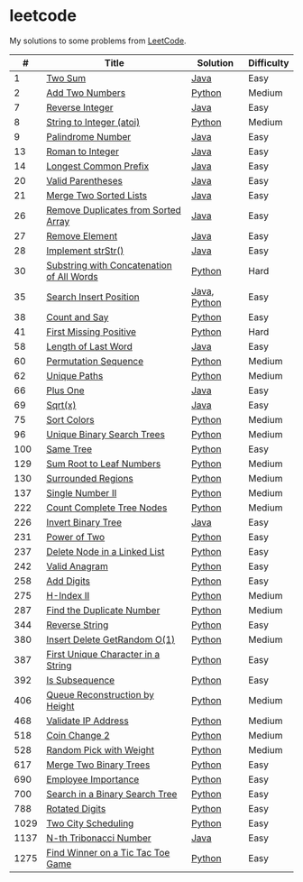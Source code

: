 # leetcode

My solutions to some problems from [LeetCode](https://leetcode.com/problemset/all/).

| #    | Title                                           | Solution                   | Difficulty |
| ---- | ----------------------------------------------- | -------------------------- | ---------- |
| 1    | [Two Sum][1]                                    | [Java][1a]                 | Easy       |
| 2    | [Add Two Numbers][2]                            | [Python][2a]               | Medium     |
| 7    | [Reverse Integer][7]                            | [Java][7a]                 | Easy       |
| 8    | [String to Integer (atoi)][8]                   | [Python][8a]               | Medium     |
| 9    | [Palindrome Number][9]                          | [Java][9a]                 | Easy       |
| 13   | [Roman to Integer][13]                          | [Java][13a]                | Easy       |
| 14   | [Longest Common Prefix][14]                     | [Java][14a]                | Easy       |
| 20   | [Valid Parentheses][20]                         | [Java][20a]                | Easy       |
| 21   | [Merge Two Sorted Lists][21]                    | [Java][21a]                | Easy       |
| 26   | [Remove Duplicates from Sorted Array][26]       | [Java][26a]                | Easy       |
| 27   | [Remove Element][27]                            | [Java][27a]                | Easy       |
| 28   | [Implement strStr()][28]                        | [Java][28a]                | Easy       |
| 30   | [Substring with Concatenation of All Words][30] | [Python][30a]              | Hard       |
| 35   | [Search Insert Position][35]                    | [Java][35a], [Python][35b] | Easy       |
| 38   | [Count and Say][38]                             | [Python][38a]              | Easy       |
| 41   | [First Missing Positive][41]                    | [Python][41a]              | Hard       |
| 58   | [Length of Last Word][58]                       | [Java][58a]                | Easy       |
| 60   | [Permutation Sequence][60]                      | [Python][60a]              | Medium     |
| 62   | [Unique Paths][62]                              | [Python][62a]              | Medium     |
| 66   | [Plus One][66]                                  | [Java][66a]                | Easy       |
| 69   | [Sqrt(x)][69]                                   | [Java][69a]                | Easy       |
| 75   | [Sort Colors][75]                               | [Python][75a]              | Medium     |
| 96   | [Unique Binary Search Trees][96]                | [Python][96a]              | Medium     |
| 100  | [Same Tree][100]                                | [Python][100a]             | Easy       |
| 129  | [Sum Root to Leaf Numbers][129]                 | [Python][129a]             | Medium     |
| 130  | [Surrounded Regions][130]                       | [Python][130a]             | Medium     |
| 137  | [Single Number II][137]                         | [Python][137a]             | Medium     |
| 222  | [Count Complete Tree Nodes][222]                | [Python][222a]             | Medium     |
| 226  | [Invert Binary Tree][226]                       | [Java][226a]               | Easy       |
| 231  | [Power of Two][231]                             | [Python][231a]             | Easy       |
| 237  | [Delete Node in a Linked List][237]             | [Python][237a]             | Easy       |
| 242  | [Valid Anagram][242]                            | [Python][242a]             | Easy       |
| 258  | [Add Digits][258]                               | [Python][258a]             | Easy       |
| 275  | [H-Index II][275]                               | [Python][275a]             | Medium     |
| 287  | [Find the Duplicate Number][287]                | [Python][287a]             | Medium     |
| 344  | [Reverse String][344]                           | [Python][344a]             | Easy       |
| 380  | [Insert Delete GetRandom O(1)][380]             | [Python][380a]             | Medium     |
| 387  | [First Unique Character in a String][387]       | [Python][387a]             | Easy       |
| 392  | [Is Subsequence][392]                           | [Python][392a]             | Easy       |
| 406  | [Queue Reconstruction by Height][406]           | [Python][406a]             | Medium     |
| 468  | [Validate IP Address][468]                      | [Python][468a]             | Medium     |
| 518  | [Coin Change 2][518]                            | [Python][518a]             | Medium     |
| 528  | [Random Pick with Weight][528]                  | [Python][528a]             | Medium     |
| 617  | [Merge Two Binary Trees][617]                   | [Python][617a]             | Easy       |
| 690  | [Employee Importance][690]                      | [Python][690a]             | Easy       |
| 700  | [Search in a Binary Search Tree][700]           | [Python][700a]             | Easy       |
| 788  | [Rotated Digits][788]                           | [Python][788a]             | Easy       |
| 1029 | [Two City Scheduling][1029]                     | [Python][1029a]            | Easy       |
| 1137 | [N-th Tribonacci Number][1137]                  | [Java][1137a]              | Easy       |
| 1275 | [Find Winner on a Tic Tac Toe Game][1275]       | [Python][1275a]            | Easy       |

[1]: https://leetcode.com/problems/two-sum/
[1a]: ./src/twoSum/TwoSum.java
[2]: https://leetcode.com/problems/add-two-numbers/
[2a]: ./src/addTwoNumbers/add.py
[7]: https://leetcode.com/problems/reverse-integer/
[7a]: ./src/reverseInteger/RevInt.java
[8]: https://leetcode.com/problems/string-to-integer-atoi/
[8a]: ./src/stringToInt/atoi.py
[9]: https://leetcode.com/problems/palindrome-number/
[9a]: ./src/palindromeInteger/Palin.java
[13]: https://leetcode.com/problems/roman-to-integer/
[13a]: ./src/romanToInteger/RomToInt.java
[14]: https://leetcode.com/problems/longest-common-prefix/
[14a]: ./src/longestCommonPrefix/Prefix.java
[20]: https://leetcode.com/problems/valid-parentheses/
[20a]: ./src/validParentheses/Brackets.java
[21]: https://leetcode.com/problems/merge-two-sorted-lists/
[21a]: ./src/mergeSortedLists/Merge.java
[26]: https://leetcode.com/problems/remove-duplicates-from-sorted-array/
[26a]: ./src/removeDupSorted/Remove.java
[27]: https://leetcode.com/problems/remove-element/
[27a]: ./src/removeElement/Remove.java
[28]: https://leetcode.com/problems/implement-strstr/
[28a]: ./src/implementStrStr/Implement.java
[30]: https://leetcode.com/problems/substring-with-concatenation-of-all-words/
[30a]: ./src/substringWordConcat/sub.py
[35]: https://leetcode.com/problems/search-insert-position/
[35a]: ./src/searchInsertPosition/Search.java
[35b]: ./src/searchInsertPosition/search.py
[38]: https://leetcode.com/problems/count-and-say/
[38a]: ./src/countAndSay/count.py
[41]: https://leetcode.com/problems/first-missing-positive/
[41a]: ./src/firstMissingPositive/first.py
[58]: https://leetcode.com/problems/length-of-last-word/
[58a]: ./src/lengthOfLastWord/Word.java
[60]: https://leetcode.com/problems/permutation-sequence/
[60a]: ./src/permSequence/perm.py
[62]: https://leetcode.com/problems/unique-paths/
[62a]: ./src/uniquePaths/unique.py
[66]: https://leetcode.com/problems/plus-one/
[66a]: ./src/plusOne/Plus.java
[69]: https://leetcode.com/problems/sqrtx/
[69a]: ./src/sqrtX/Sqrt.java
[75]: https://leetcode.com/problems/sort-colors/
[75a]: ./src/sortColors/sort.py
[96]: https://leetcode.com/problems/unique-binary-search-trees/
[96a]: ./src/uniqueBST/bst.py
[100]: https://leetcode.com/problems/same-tree/
[100a]: ./src/sameTree/same.py
[129]: https://leetcode.com/problems/sum-root-to-leaf-numbers/
[129a]: ./src/sumRootToLeaf/sum.py
[130]: https://leetcode.com/problems/surrounded-regions/
[130a]: ./src/surroundedRegions/board.py
[137]: https://leetcode.com/problems/single-number-ii/
[137a]: ./src/singleNumberII/once.py
[222]: https://leetcode.com/problems/count-complete-tree-nodes/
[222a]: ./src/countTreeNodes/count.py
[226]: https://leetcode.com/problems/invert-binary-tree/
[226a]: ./src/invertBinaryTree/Invert.java
[231]: https://leetcode.com/problems/power-of-two/
[231a]: ./src/powerOf2/power.py
[237]: https://leetcode.com/problems/delete-node-in-a-linked-list/
[237a]: ./src/deleteListNode/delete.py
[242]: https://leetcode.com/problems/valid-anagram/
[242a]: ./src/validAnagram/ana.py
[258]: https://leetcode.com/problems/add-digits/
[258a]: ./src/addDigits/add.py
[275]: https://leetcode.com/problems/h-index-ii/
[275a]: ./src/hIndexII/index.py
[287]: https://leetcode.com/problems/find-the-duplicate-number/
[287a]: ./src/findDuplicateNum/find.py
[344]: https://leetcode.com/problems/reverse-string/
[344a]: ./src/reverseString/rev.py
[380]: https://leetcode.com/problems/insert-delete-getrandom-o1/
[380a]: ./src/insertDelecte/set.py
[387]: https://leetcode.com/problems/first-unique-character-in-a-string/
[387a]: ./src/firstUniqueChar/unique.py
[392]: https://leetcode.com/problems/is-subsequence/
[392a]: ./src/isSubsequence/sub.py
[406]: https://leetcode.com/problems/queue-reconstruction-by-height
[406a]: ./src/queueReconstruct/queue.py
[468]: https://leetcode.com/problems/validate-ip-address/
[468a]: ./src/validateIP/ip.py
[518]: https://leetcode.com/problems/coin-change-2/
[518a]: ./src/coinChange2/change.py
[528]: https://leetcode.com/problems/random-pick-with-weight/
[528a]: ./src/randomPickWeight/weights.py
[617]: https://leetcode.com/problems/merge-two-binary-trees/
[617a]: ./src/mergeBinaryTrees/merge.py
[690]: https://leetcode.com/problems/employee-importance/
[690a]: ./src/empImportance/emp.py
[700]: https://leetcode.com/problems/search-in-a-binary-search-tree/
[700a]: ./src/searchBST/search.py
[788]: https://leetcode.com/problems/rotated-digits/
[788a]: ./src/rotatedDigits/dig.py
[1029]: https://leetcode.com/problems/two-city-scheduling/
[1029a]: ./src/twoCityScheduling/sched.py
[1137]: https://leetcode.com/problems/n-th-tribonacci-number/
[1137a]: ./src/nthTribonacciNumber/Tribonacci.java
[1275]: https://leetcode.com/problems/find-winner-on-a-tic-toe-game/
[1275a]: ./src/ticTacToe/winner.py
